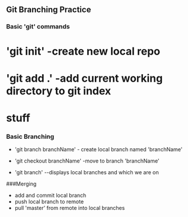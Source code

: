 ## Git Branching Practice

### Basic 'git' commands

# 'git init' -create new local repo
# 'git add .' -add current working directory to git index
# stuff
### Basic Branching
* 'git branch branchName' - create local branch named 'branchName'
* 'git checkout branchName' -move to branch 'branchName'

* 'git branch' --displays local branches and which we are on

###Merging

* add and commit local branch
* push local branch to remote
* pull 'master' from remote into local branches

